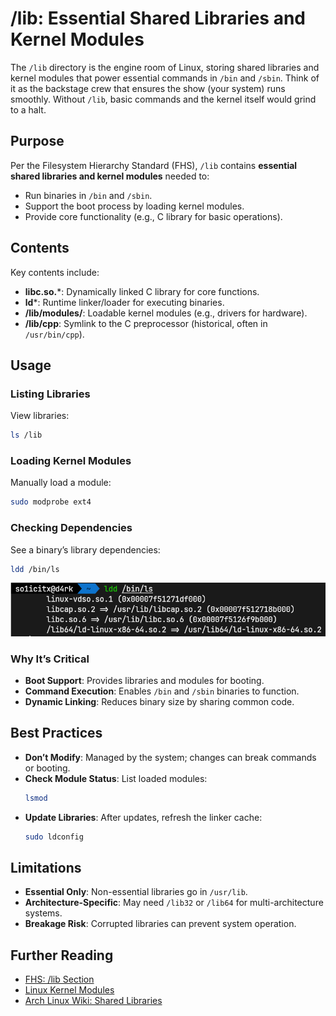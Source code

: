 # /lib: Essential Shared Libraries and Kernel Modules

The `/lib` directory is the engine room of Linux, storing shared libraries and kernel modules that power essential commands in `/bin` and `/sbin`. Think of it as the backstage crew that ensures the show (your system) runs smoothly. Without `/lib`, basic commands and the kernel itself would grind to a halt.

## Purpose

Per the Filesystem Hierarchy Standard (FHS), `/lib` contains **essential shared libraries and kernel modules** needed to:
- Run binaries in `/bin` and `/sbin`.
- Support the boot process by loading kernel modules.
- Provide core functionality (e.g., C library for basic operations).

## Contents

Key contents include:
- **libc.so.***: Dynamically linked C library for core functions.
- **ld***: Runtime linker/loader for executing binaries.
- **/lib/modules/**: Loadable kernel modules (e.g., drivers for hardware).
- **/lib/cpp**: Symlink to the C preprocessor (historical, often in `/usr/bin/cpp`).

## Usage

### Listing Libraries
View libraries:
```bash
ls /lib
```

### Loading Kernel Modules
Manually load a module:
```bash
sudo modprobe ext4
```

### Checking Dependencies
See a binary’s library dependencies:
```bash
ldd /bin/ls
```
![lib](./../screenshots/19.png)

### Why It’s Critical
- **Boot Support**: Provides libraries and modules for booting.
- **Command Execution**: Enables `/bin` and `/sbin` binaries to function.
- **Dynamic Linking**: Reduces binary size by sharing common code.

## Best Practices
- **Don’t Modify**: Managed by the system; changes can break commands or booting.
- **Check Module Status**: List loaded modules:
  ```bash
  lsmod
  ```
- **Update Libraries**: After updates, refresh the linker cache:
  ```bash
  sudo ldconfig
  ```

## Limitations
- **Essential Only**: Non-essential libraries go in `/usr/lib`.
- **Architecture-Specific**: May need `/lib32` or `/lib64` for multi-architecture systems.
- **Breakage Risk**: Corrupted libraries can prevent system operation.

## Further Reading
- [FHS: /lib Section](http://www.pathname.com/fhs/)
- [Linux Kernel Modules](https://www.kernel.org/doc/html/latest/core-api/kernel-api.html)
- [Arch Linux Wiki: Shared Libraries](https://wiki.archlinux.org/title/Shared_libraries)


